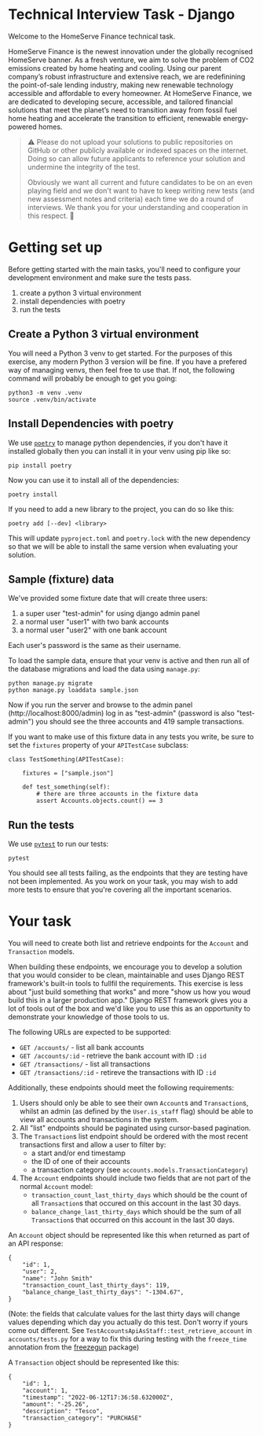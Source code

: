 # Technical Interview Task - Django

Welcome to the HomeServe Finance technical task. 

HomeServe Finance is the newest innovation under the globally recognised HomeServe banner. As a fresh venture, we aim to solve the problem of CO2 emissions created by home heating and cooling. Using our parent company’s robust infrastructure and extensive reach, we are redefinining the point-of-sale lending industry, making new renewable technology accessible and affordable to every homeowner. At HomeServe Finance, we are dedicated to developing secure, accessible, and tailored financial solutions that meet the planet’s need to transition away from fossil fuel home heating and accelerate the transition to efficient, renewable energy-powered homes.

> ⚠️ Please do not upload your solutions to public repositories on GitHub or
> other publicly available or indexed spaces on the internet. Doing so can allow
> future applicants to reference your solution and undermine the integrity of
> the test.
>
> Obviously we want all current and future candidates to be on an even playing
> field and we don't want to have to keep writing new tests (and new assessment
> notes and criteria) each time we do a round of interviews. We thank you for
> your understanding and cooperation in this respect. 🙂


# Getting set up

Before getting started with the main tasks, you'll need to configure your
development environment and make sure the tests pass.

1. create a python 3 virtual environment
2. install dependencies with poetry
3. run the tests

## Create a Python 3 virtual environment

You will need a Python 3 venv to get started. For the purposes of this exercise,
any modern Python 3 version will be fine. If you have a prefered way of managing
venvs, then feel free to use that. If not, the following command will probably
be enough to get you going:

```
python3 -m venv .venv
source .venv/bin/activate
```

## Install Dependencies with poetry

We use [`poetry`](https://python-poetry.org/) to manage python dependencies, if
you don't have it installed globally then you can install it in your venv using
pip like so:

```
pip install poetry
```

Now you can use it to install all of the dependencies:

```
poetry install
```

If you need to add a new library to the project, you can do so like this:

```
poetry add [--dev] <library>
```

This will update `pyproject.toml` and `poetry.lock` with the new dependency so
that we will be able to install the same version when evaluating your solution.

## Sample (fixture) data

We've provided some fixture date that will create three users:

1. a super user "test-admin" for using django admin panel
2. a normal user "user1" with two bank accounts
3. a normal user "user2" with one bank account

Each user's password is the same as their username.

To load the sample data, ensure that your venv is active and then run all of the
database migrations and load the data using `manage.py`:

```
python manage.py migrate
python manage.py loaddata sample.json
```

Now if you run the server and browse to the admin panel
(http://localhost:8000/admin) log in as "test-admin" (password is also
"test-admin") you should see the three accounts and 419 sample transactions.

If you want to make use of this fixture data in any tests you write, be sure to
set the `fixtures` property of your `APITestCase` subclass:

```
class TestSomething(APITestCase):

    fixtures = ["sample.json"]

    def test_something(self):
        # there are three accounts in the fixture data
        assert Accounts.objects.count() == 3
```

## Run the tests

We use [`pytest`](https://pytest.org/) to run our tests:

```
pytest
```

You should see all tests failing, as the endpoints that they are testing have
not been implemented. As you work on your task, you may wish to add more tests
to ensure that you're covering all the important scenarios.

# Your task

You will need to create both list and retrieve endpoints for the `Account` and
`Transaction` models.

When building these endpoints, we encourage you to develop a solution that you
would consider to be clean, maintainable and uses Django REST framework's
built-in tools to fullfil the requirements. This exercise is less about "just
build something that works" and more "show us how you woud build this in a
larger production app." Django REST framework gives you a lot of tools out of
the box and we'd like you to use this as an opportunity to demonstrate your
knowledge of those tools to us.

The following URLs are expected to be supported:

- `GET /accounts/` - list all bank accounts
- `GET /accounts/:id` - retrieve the bank account with ID `:id`
- `GET /transactions/` - list all transactions
- `GET /transactions/:id` - retireve the transactions with ID `:id`

Additionally, these endpoints should meet the following requirements:

1. Users should only be able to see their own `Account`s and `Transaction`s,
   whilst an admin (as defined by the `User.is_staff` flag) should be able to
   view all accounts and transactions in the system.
2. All "list" endpoints should be paginated using cursor-based pagination.
3. The `Transaction`s list endpoint should be ordered with the most recent
   transactions first and allow a user to filter by:
   - a start and/or end timestamp
   - the ID of one of their accounts
   - a transaction category (see `accounts.models.TransactionCategory`)
4. The `Account` endpoints should include two fields that are not part of the
   normal `Account` model:
   - `transaction_count_last_thirty_days` which should be the count of all
     `Transaction`s that occured on this account in the last 30 days.
   - `balance_change_last_thirty_days` which should be the sum of all
     `Transaction`s that occurred on this account in the last 30 days.

An `Account` object should be represented like this when returned as part of an
API response:

```
{
    "id": 1,
    "user": 2,
    "name": "John Smith"
    "transaction_count_last_thirty_days": 119,
    "balance_change_last_thirty_days": "-1304.67",
}
```

(Note: the fields that calculate values for the last thirty days will change
values depending which day you actually do this test. Don't worry if yours come
out different. See `TestAccountsApiAsStaff::test_retrieve_account` in
`accounts/tests.py` for a way to fix this during testing with the `freeze_time`
annotation from the [freezegun](https://github.com/spulec/freezegun) package)

A `Transaction` object should be represented like this:

```
{
    "id": 1,
    "account": 1,
    "timestamp": "2022-06-12T17:36:58.632000Z",
    "amount": "-25.26",
    "description": "Tesco",
    "transaction_category": "PURCHASE"
}
```

